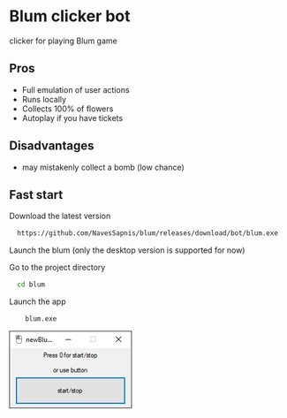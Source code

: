 
# Blum clicker bot

clicker for playing Blum game
 


## Pros
- Full emulation of user actions 
- Runs locally
- Collects 100% of flowers
- Autoplay if you have tickets
## Disadvantages
- may mistakenly collect a bomb (low chance)



## Fast start

Download the latest version
```bash
  https://github.com/NavesSapnis/blum/releases/download/bot/blum.exe
```
Launch the blum (only the desktop version is supported for now)

Go to the project directory

```bash
  cd blum
```

Launch the app

```bash
    blum.exe
```


![Logo](https://github.com/NavesSapnis/blum/blob/main/newBlum_4Auf3q5kOs.png?raw=true)

